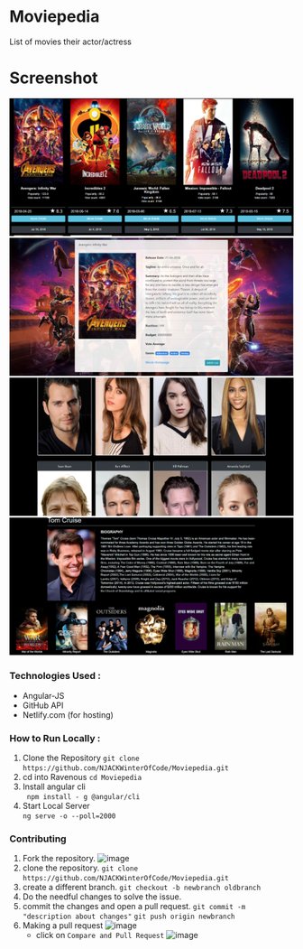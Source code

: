 # Moviepedia
List of movies their actor/actress

# Screenshot 
![moviesList](/assets/1.PNG)
![movieDeatil](/assets/2.PNG)
![people](/assets/3.PNG)
![peopleBio](/assets/4.PNG)

### Technologies Used :
  * Angular-JS
  * GitHub API
  * Netlify.com (for hosting)
### How to Run Locally :
1. Clone the Repository
     `git clone https://github.com/NJACKWinterOfCode/Moviepedia.git`
2. cd into Ravenous
      `cd Moviepedia`
3.  Install angular cli      
      ` npm install - g @angular/cli` 
4. Start Local Server      
      `ng serve -o --poll=2000`

### Contributing
 1. Fork the repository.
![image](https://user-images.githubusercontent.com/41269164/70219309-9a3eca80-176a-11ea-8a4d-1bd701d07314.png)
 2. clone the repository.
	`git clone https://github.com/NJACKWinterOfCode/Moviepedia.git`
 3. create a different branch.
	`git checkout -b newbranch oldbranch`
 4. Do the needful changes to solve the issue.
 5. commit the changes and open a pull request.
	`git commit -m "description about changes"`
	`git push origin newbranch`
 6. Making a pull request
![image](https://user-images.githubusercontent.com/41269164/70219707-47194780-176b-11ea-96c2-d0c401ddb1e0.png)
	* click on `Compare and Pull Request`
![image](https://user-images.githubusercontent.com/41269164/70219836-8d6ea680-176b-11ea-81d5-549093bf0954.png)